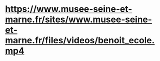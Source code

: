 # https://www.musee-seine-et-marne.fr/sites/www.musee-seine-et-marne.fr/files/videos/benoit_ecole.mp4


